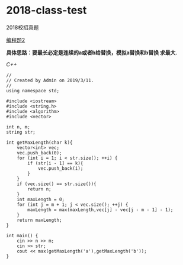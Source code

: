 # 2018-class-test
2018校招真题

[编程题2](https://www.nowcoder.com/practice/dcc301bc11a7420b88afdbd272299809?tpId=90&tqId=30813&tPage=2&rp=2&ru=/ta/2018test&qru=/ta/2018test/question-ranking)

**具体思路：要最长必定是连续的a或者b给替换，模拟a替换和b替换 求最大.**

_C++_

    //
    // Created by Admin on 2019/3/11.
    //
    using namespace std;

    #include <iostream>
    #include <string.h>
    #include <algorithm>
    #include <vector>

    int n, m;
    string str;

    int getMaxLength(char k){
        vector<int> vec;
        vec.push_back(0);
        for (int i = 1; i < str.size(); ++i) {
            if (str[i - 1] == k){
                vec.push_back(i);
            }
        }
        if (vec.size() == str.size()){
            return n;
        }
        int maxLength = 0;
        for (int j = m + 1; j < vec.size(); ++j) {
            maxLength = max(maxLength,vec[j] - vec[j - m - 1] - 1);
        }
        return maxLength;
    }

    int main() {
        cin >> n >> m;
        cin >> str;
        cout << max(getMaxLength('a'),getMaxLength('b'));
    }
